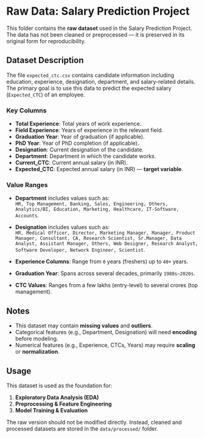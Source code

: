 # Raw Data: Salary Prediction Project

This folder contains the **raw dataset** used in the Salary Prediction Project.  
The data has not been cleaned or preprocessed — it is preserved in its original form for reproducibility.

## Dataset Description
The file `expected_ctc.csv` contains candidate information including education, experience, designation, department, and salary-related details. The primary goal is to use this data to predict the expected salary (`Expected_CTC`) of an employee.

### Key Columns
- **Total Experience**: Total years of work experience.  
- **Field Experience**: Years of experience in the relevant field.  
- **Graduation Year**: Year of graduation (if applicable).  
- **PhD Year**: Year of PhD completion (if applicable).  
- **Designation**: Current designation of the candidate.  
- **Department**: Department in which the candidate works.  
- **Current_CTC**: Current annual salary (in INR).  
- **Expected_CTC**: Expected annual salary (in INR) — **target variable**.

### Value Ranges
- **Department** includes values such as:  
  `HR, Top Management, Banking, Sales, Engineering, Others, Analytics/BI, Education, Marketing, Healthcare, IT-Software, Accounts`.  

- **Designation** includes values such as:  
  `HR, Medical Officer, Director, Marketing Manager, Manager, Product Manager, Consultant, CA, Research Scientist, Sr.Manager, Data Analyst, Assistant Manager, Others, Web Designer, Research Analyst, Software Developer, Network Engineer, Scientist`.  

- **Experience Columns**: Range from `0` years (freshers) up to `40+` years.  
- **Graduation Year**: Spans across several decades, primarily `1980s–2020s`.  
- **CTC Values**: Ranges from a few lakhs (entry-level) to several crores (top management).  

## Notes
- This dataset may contain **missing values** and **outliers**.  
- Categorical features (e.g., Department, Designation) will need **encoding** before modeling.  
- Numerical features (e.g., Experience, CTCs, Years) may require **scaling** or **normalization**.  

## Usage
This dataset is used as the foundation for:
1. **Exploratory Data Analysis (EDA)**  
2. **Preprocessing & Feature Engineering**  
3. **Model Training & Evaluation**  

The raw version should not be modified directly. Instead, cleaned and processed datasets are stored in the `data/processed/` folder.
